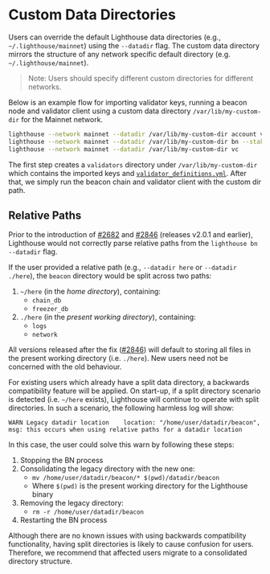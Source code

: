 # Custom Data Directories

Users can override the default Lighthouse data directories (e.g., `~/.lighthouse/mainnet`) using the `--datadir` flag. The custom data directory mirrors the structure of any network specific default directory (e.g. `~/.lighthouse/mainnet`).

> Note: Users should specify different custom directories for different networks.

Below is an example flow for importing validator keys, running a beacon node and validator client using a custom data directory `/var/lib/my-custom-dir` for the Mainnet network.

```bash
lighthouse --network mainnet --datadir /var/lib/my-custom-dir account validator import --directory <PATH-TO-LAUNCHPAD-KEYS-DIRECTORY>
lighthouse --network mainnet --datadir /var/lib/my-custom-dir bn --staking
lighthouse --network mainnet --datadir /var/lib/my-custom-dir vc
```

The first step creates a `validators` directory under `/var/lib/my-custom-dir` which contains the imported keys and [`validator_definitions.yml`](./validator-management.md).
After that, we simply run the beacon chain and validator client with the custom dir path.

## Relative Paths

[#2682]: https://github.com/sigp/lighthouse/pull/2682
[#2846]: https://github.com/sigp/lighthouse/pull/2846

Prior to the introduction of [#2682][] and [#2846][] (releases v2.0.1 and earlier), Lighthouse would
not correctly parse relative paths from the `lighthouse bn --datadir` flag.

If the user provided a relative path (e.g., `--datadir here` or `--datadir ./here`), the `beacon`
directory would be split across two paths:

1. `~/here` (in the *home directory*), containing:
    - `chain_db`
    - `freezer_db`
1. `./here` (in the *present working directory*), containing:
    - `logs`
    - `network`

All versions released after the fix ([#2846][]) will default to storing all files in the present
working directory (i.e. `./here`). New users need not be concerned with the old behaviour.

For existing users which already have a split data directory, a backwards compatibility feature will
be applied. On start-up, if a split directory scenario is detected (i.e. `~/here` exists),
Lighthouse will continue to operate with split directories. In such a scenario, the following
harmless log will show:

```
WARN Legacy datadir location    location: "/home/user/datadir/beacon", msg: this occurs when using relative paths for a datadir location
```

In this case, the user could solve this warn by following these steps:

1. Stopping the BN process
1. Consolidating the legacy directory with the new one:
    - `mv /home/user/datadir/beacon/* $(pwd)/datadir/beacon`
    - Where `$(pwd)` is the present working directory for the Lighthouse binary
1. Removing the legacy directory:
    - `rm -r /home/user/datadir/beacon`
1. Restarting the BN process

Although there are no known issues with using backwards compatibility functionality, having split
directories is likely to cause confusion for users. Therefore, we recommend that affected users migrate
to a consolidated directory structure.
